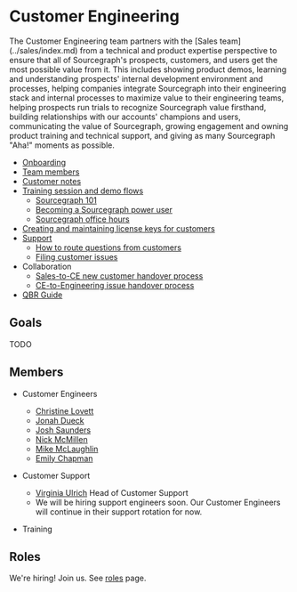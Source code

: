 # Customer Engineering
The Customer Engineering team partners with the [Sales team] (../sales/index.md) from a technical and product expertise perspective to ensure that all of Sourcegraph's prospects, customers, and users get the most possible value from it. This includes showing product demos, learning and understanding prospects' internal development environment and processes, helping companies integrate Sourcegraph into their engineering stack and internal processes to maximize value to their engineering teams, helping prospects run trials to recognize Sourcegraph value firsthand, building relationships with our accounts' champions and users, communicating the value of Sourcegraph, growing engagement and owning product training and technical support, and giving as many Sourcegraph "Aha!" moments as possible.

* [Onboarding](onboarding.md)
* [Team members](#members)
* [Customer notes](customer-notes.md)
* [Training session and demo flows](training.md)
	* [Sourcegraph 101](training.md#sourcegraph-101-standard-demo-flow)
	* [Becoming a Sourcegraph power user](training.md#becoming-a-sourcegraph-power-user)
	* [Sourcegraph office hours](training.md#sourcegraph-office-hours)
* [Creating and maintaining license keys for customers](license_keys.md)
* [Support](support.md)
	* [How to route questions from customers](routing_questions.md)
	* [Filing customer issues](customer_issues.md)
* Collaboration
	* [Sales-to-CE new customer handover process](../sales/sales_to_ce_handover.md)
	* [CE-to-Engineering issue handover process](ce_to_eng_handover.md)
* [QBR Guide](qbr_guide.md)


## Goals
TODO

## Members

* Customer Engineers
	* [Christine Lovett](../../company/team/index.md#christine-lovett-she-her)
	* [Jonah Dueck](../../company/team/index.md#jonah-dueck-he-him)
	* [Josh Saunders](../../company/team/index.md#josh-saunders)
	* [Nick McMillen](../../company/team/index.md#nick-mcmillen-he-him)
	* [Mike McLaughlin](../../company/team/index.md#mike-mclaughlin-he-him)
	* [Emily Chapman](../../company/team/index.md#emily-chapman-she-her)

* Customer Support
	* [Virginia Ulrich](../../company/team/index.md#virginia-ulrich-she-her) Head of Customer Support
	* We will be hiring support engineers soon. Our Customer Engineers will continue in their support rotation for now.
* Training

## Roles
We're hiring! Join us. See [roles](./roles/index.md) page.
